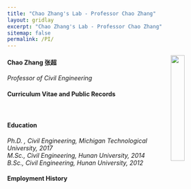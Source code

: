 ```yaml
---
title: "Chao Zhang's Lab - Professor Chao Zhang"
layout: gridlay
excerpt: "Chao Zhang's Lab - Professor Chao Zhang"
sitemap: false
permalink: /PI/
---
```

<img src="{{ site.url }}{{ site.baseurl }}/images/teampic/Chaozhang.jpg" class="img-responsive" width="25%" style="float: right" />

<h4> Chao Zhang 张超 </h4>
<i>Professor of Civil Engineering</i><br>

<h4> Curriculum Vitae and Public Records </h4>
<i><a href="{{ site.url }}{{ site.baseurl }}/_data/CV_chao zhang - HNU July 2023.pdf"></a></i><br>

<h4> Education </h4>
<i> Ph.D. , Civil Engineering, Michigan Technological University, 2017</i><br>
<i> M.Sc., Civil Engineering, Hunan University, 2014</i><br>
<i> B.Sc., Civil Engineering, Hunan University, 2012</i><br>

<h4> ​Employment History </h4>
